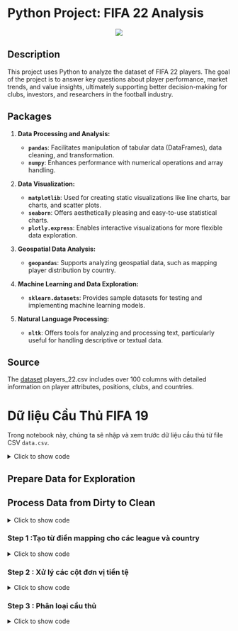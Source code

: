 # Python Project: FIFA 22 Analysis
<p align="center">
  <img src="https://www.fifaultimateteam.it/en/wp-content/uploads/2021/06/cover-fifa-22.jpg" />
</p>

## Description
This project uses Python to analyze the dataset of FIFA 22 players. The goal of the project is to answer key questions about player performance, market trends, and value insights, ultimately supporting better decision-making for clubs, investors, and researchers in the football industry.

## Packages
1. **Data Processing and Analysis:**  
   - **`pandas`**: Facilitates manipulation of tabular data (DataFrames), data cleaning, and transformation.  
   - **`numpy`**: Enhances performance with numerical operations and array handling.  

2. **Data Visualization:**  
   - **`matplotlib`**: Used for creating static visualizations like line charts, bar charts, and scatter plots.  
   - **`seaborn`**: Offers aesthetically pleasing and easy-to-use statistical charts.  
   - **`plotly.express`**: Enables interactive visualizations for more flexible data exploration.  

3. **Geospatial Data Analysis:**  
   - **`geopandas`**: Supports analyzing geospatial data, such as mapping player distribution by country.  

4. **Machine Learning and Data Exploration:**  
   - **`sklearn.datasets`**: Provides sample datasets for testing and implementing machine learning models.  

5. **Natural Language Processing:**  
   - **`nltk`**: Offers tools for analyzing and processing text, particularly useful for handling descriptive or textual data.

  
## Source
The <a href="https://github.com/Tbangh16/FIFA-Analyze/blob/master/players_22.csv">dataset</a> players_22.csv includes over 100 columns with detailed information on player attributes, positions, clubs, and countries.
# Dữ liệu Cầu Thủ FIFA 19

Trong notebook này, chúng ta sẽ nhập và xem trước dữ liệu cầu thủ từ file CSV `data.csv`.

<details>
<summary>Click to show code</summary>

```r
# Data Import
df <- read.csv("players_22.csv", encoding = "UTF-8")[-1]
head(df)
```
```r
# Hiển thị thông tin chung về DataFrame 
print("Thông tin chung về DataFrame:") 
print(df.info()) 
# Hiển thị thống kê mô tả 
print("\nThống kê mô tả:") 
print(df.describe()) 
# Hiển thị những dòng đầu tiên của DataFrame 
print("\nNhững dòng đầu tiên của DataFrame:") 
print(df.head())
```
</details>

## Prepare Data for Exploration

## Process Data from Dirty to Clean

<details>
<summary>Click to show code</summary> 
  
```r
# Biểu đồ tỉ lệ giá trị thiếu
missing = df.isnull().mean() * 100
missing = missing[missing > 0].sort_values()
plt.figure(figsize=(10, 6))
colors = plt.cm.Reds(np.linspace(0.3, 1, len(missing)))
missing.plot(kind='bar', color=colors)
plt.title('Percentage of Missing Values', fontsize=16, color='darkred')
plt.xlabel('Columns', fontsize=12, color='darkred')
plt.ylabel('Percentage', fontsize=12, color='darkred')
plt.show()

# Biểu đồ số lượng mỗi kiểu dữ liệu
plt.figure(figsize=(10, 6))
colors = ['#ff9999', '#66b3ff', '#99ff99', '#ffcc99', 'pink', 'yellow']
df.dtypes.value_counts().plot(kind='bar', color=colors)
plt.title('Count of Data Types', fontsize=16, color='darkorange')
plt.xlabel('Data Types', fontsize=12, color='darkorange')
plt.ylabel('Count', fontsize=12, color='darkorange')
plt.show()

# Biểu đồ số lượng các giá trị duy nhất trong mỗi cột
plt.figure(figsize=(14, 10))
colors = plt.cm.Blues(np.linspace(0.3, 1, len(df.nunique())))
df.nunique().sort_values(ascending=False).plot(kind='bar', color=colors)
plt.title('Count of Unique Values per Column', fontsize=16, color='darkgreen')
plt.xlabel('Columns', fontsize=12, color='darkgreen')
plt.ylabel('Unique Values Count', fontsize=12, color='darkgreen')
plt.show()

```

</details>


### Step 1 :Tạo từ điển mapping cho các league và country

<details>
<summary>Click to show code</summary>

```r
league_country_mapping = {
    'Bundesliga': ('Germany', bundesliga),
    'Premier League': ('UK', premierLeague),
    'La Liga': ('Spain', laliga),
    'Serie A': ('Italy', seriea),
    'Süper Lig': ('Turkey', superlig),
    'Ligue 1': ('France', ligue1),
    'Liga Nos': ('Portugal', liganos),
    'Eredivisie': ('Netherlands', eredivisie)
}

# Hàm để tìm league và country dựa trên tên club
def get_league_and_country(club_name):
    for league, (country, clubs) in league_country_mapping.items():
        if club_name in clubs:
            return league, country
    return None, None

# Áp dụng hàm để tạo các cột 'League' và 'Country'
df['League'], df['Country'] = zip(*df['club_name'].apply(get_league_and_country))

# Lọc ra các dòng có giá trị 'League' là None
df = df.dropna(subset=['League'])

# Hiển thị vài dòng đầu tiên của DataFrame
print(df.head())
```

</details>

### Step 2 : Xử lý các cột đơn vị tiền tệ
<details>
<summary>Click to show code</summary>

```r
# Kiểm tra các kiểu dữ liệu của các cột liên quan
print(df[['value_eur', 'wage_eur']].dtypes)

# Chuyển đổi cột 'value_eur' và 'wage_eur' thành chuỗi nếu cần thiết
df['value_eur'] = df['value_eur'].astype(str)
df['wage_eur'] = df['wage_eur'].astype(str)

# Xử lý cột 'Value' và 'Wage'
df['Values'] = df['value_eur'].str.replace('€', '').str.replace('K', '000').str.replace('M', '').astype(float)
df['Wages'] = df['wage_eur'].str.replace('€', '').str.replace('K', '000').astype(float)

# Chuyển đổi giá trị 'Values' từ triệu sang đơn vị euro
df['Values'] = df['Values'].apply(lambda x: x * 1000000 if x < 1000 else x)

# Hiển thị những dòng đầu tiên của DataFrame để kiểm tra
print(df[['value_eur', 'Values', 'wage_eur', 'Wages']].head())
```

</details>

### Step 3 : Phân loại cầu thủ

<details>
<summary>Click to show code</summary>

```r
defence = ["CB", "RB", "LB", "LWB", "RWB", "LCB", "RCB"]
midfielder = ["CM", "CDM","CAM","LM","RM", "LAM", "RAM", "LCM", "RCM", "LDM", "RDM"]

# Phân loại cầu thủ
df['Class'] = df['club_position'].apply(lambda x: 'Goal Keeper' if x == "GK" else
                                                  'Defender' if x in defence else
                                                  'Midfielder' if x in midfielder else
                                                  'Forward')

# Hiển thị những dòng đầu tiên của DataFrame để kiểm tra
print(df[['club_position', 'Class']].head(15))
```

</details>
